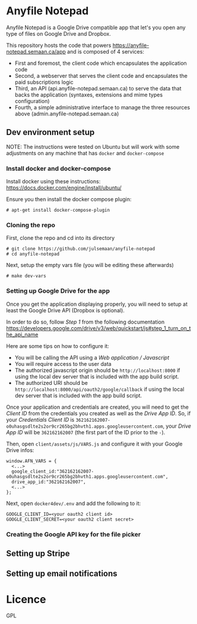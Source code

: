 # Anyfile Notepad

Anyfile Notepad is a Google Drive compatible app that let's you open any type of files on Google Drive and Dropbox.

This repository hosts the code that powers https://anyfile-notepad.semaan.ca/app and is composed of 4 services:
- First and foremost, the client code which encapsulates the application code
- Second, a webserver that serves the client code and encapsulates the paid subscriptions logic
- Third, an API (api.anyfile-notepad.semaan.ca) to serve the data that backs the application (syntaxes, extensions and mime types configuration)
- Fourth, a simple administrative interface to manage the three resources above (admin.anyfile-notepad.semaan.ca)

## Dev environment setup

NOTE: The instructions were tested on Ubuntu but will work with some adjustments on any machine that has `docker` and `docker-compose`

### Install docker and docker-compose

Install docker using these instructions: https://docs.docker.com/engine/install/ubuntu/

Ensure you then install the docker compose plugin:

```
# apt-get install docker-compose-plugin
```

### Cloning the repo

First, clone the repo and cd into its directory
```
# git clone https://github.com/julsemaan/anyfile-notepad
# cd anyfile-notepad
```

Next, setup the empty vars file (you will be editing these afterwards)

```
# make dev-vars
```

### Setting up Google Drive for the app

Once you get the application displaying properly, you will need to setup at least the Google Drive API (Dropbox is optional). 

In order to do so, follow *Step 1* from the following documentation https://developers.google.com/drive/v3/web/quickstart/js#step_1_turn_on_the_api_name

Here are some tips on how to configure it:
 * You will be calling the API using a *Web application / Javascript*
 * You will require access to the user data
 * The authorized javascript origin should be `http://localhost:8000` if using the local dev server that is included with the app build script.
 * The authorized URI should be `http://localhost:8000/api/oauth2/google/callback` if using the local dev server that is included with the app build script.

Once your application and credentials are created, you will need to get the *Client ID* from the credentials you created as well as the *Drive App ID*. So, if your *Credentials Client ID* is `362162162007-o0uhasgsdlte2s2or9cr265bg2bhvth1.apps.googleusercontent.com`, your *Drive App ID* will be `362162162007` (the first part of the ID prior to the `-`).

Then, open `client/assets/js/VARS.js` and configure it with your Google Drive infos:

```
window.AFN_VARS = {
  <...>
  google_client_id:"362162162007-o0uhasgsdlte2s2or9cr265bg2bhvth1.apps.googleusercontent.com",
  drive_app_id:"362162162007",
  <...>
};
```

Next, open `docker4dev/.env` and add the following to it:

```
GOOGLE_CLIENT_ID=<your oauth2 client id>
GOOGLE_CLIENT_SECRET=<your oauth2 client secret>
```

### Creating the Google API key for the file picker

## Setting up Stripe

## Setting up email notifications

# Licence

GPL
